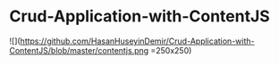 # Crud-Application-with-ContentJS

![](https://github.com/HasanHuseyinDemir/Crud-Application-with-ContentJS/blob/master/contentjs.png =250x250)
